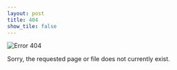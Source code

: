 ```yaml
---
layout: post
title: 404
show_tile: false
---
```


![Error 404](https://http.cat/404)

Sorry, the requested page or file does not currently exist.
